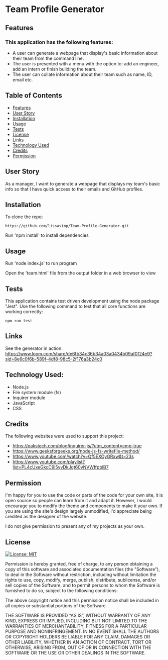# Team Profile Generator

## Features
### This application has the following features:
- A user can generate a webpage that display's basic information about their team from the command line.
- The user is presented with a menu with the option to: add an engineer, add an intern or finish building the team.
- The user can collate information about their team such as name, ID, email etc.

## Table of Contents
- [Features](#features)
- [User Story](#user-story)
- [Installation](#installation)
- [Usage](#usage)
- [Tests](#tests)
- [License](#license)
- [Links](#links)
- [Technology Used](#technology-used)
- [Credits](#credits)
- [Permission](#permission)

## User Story
As a manager, I want to generate a webpage that displays my team's basic info so that I have quick access to their emails and GitHub profiles.

## Installation
To clone the repo:
```
https://github.com/lissasimp/Team-Profile-Generator.git
``` 
Run 'npm install' to install dependencies

## Usage
Run 'node index.js' to run program

Open the 'team.html' file from the output folder in a web browser to view

## Tests

This application contains test driven development using the node package "Jest".
Use the following command to test that all core functions are working correctly:

```
npm run test
```

## Links
See the generator in action:
https://www.loom.com/share/de6fb34c36b34a03a0434b09af0f24e9?sid=8e6c0f6b-589f-4df8-98c5-2f176a3b24c0

## Technology Used:

- Node.js
- File system module (fs)
- Inquirer module
- JavaScript
- CSS

## Credits
The following websites were used to support this project:
- https://pakstech.com/blog/inquirer-js/?utm_content=cmp-true
- https://www.geeksforgeeks.org/node-js-fs-writefile-method/
- https://www.youtube.com/watch?v=Qf5EXOyGRxw&t=23s
- https://www.youtube.com/playlist?list=PL4cUxeGkcC9i5yvDkJgt60vNVWffpblB7

## Permission
I'm happy for you to use the code or parts of the code for your own site, it is open source so people can learn from it and adapt it. However, I would encourage you to modify the theme and components to make it your own. If you are using the site's design largely unmodified, I'd appreciate being credited as the designer of the website.

I do not give permission to present any of my projects as your own.

## License
[![License: MIT](https://img.shields.io/badge/License-MIT-yellow.svg)](https://opensource.org/licenses/MIT)

Permission is hereby granted, free of charge, to any person obtaining a copy of this software and associated documentation files (the "Software"), to deal in the Software without restriction, including without limitation the rights to use, copy, modify, merge, publish, distribute, sublicense, and/or sell copies of the Software, and to permit persons to whom the Software is furnished to do so, subject to the following conditions:

The above copyright notice and this permission notice shall be included in all copies or substantial portions of the Software.

THE SOFTWARE IS PROVIDED “AS IS”, WITHOUT WARRANTY OF ANY KIND, EXPRESS OR IMPLIED, INCLUDING BUT NOT LIMITED TO THE WARRANTIES OF MERCHANTABILITY, FITNESS FOR A PARTICULAR PURPOSE AND NONINFRINGEMENT. IN NO EVENT SHALL THE AUTHORS OR COPYRIGHT HOLDERS BE LIABLE FOR ANY CLAIM, DAMAGES OR OTHER LIABILITY, WHETHER IN AN ACTION OF CONTRACT, TORT OR OTHERWISE, ARISING FROM, OUT OF OR IN CONNECTION WITH THE SOFTWARE OR THE USE OR OTHER DEALINGS IN THE SOFTWARE.

